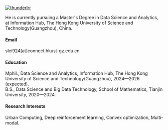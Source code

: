 

[![thunderlrr](https://img.shields.io/badge/senli1073-github-blue?logo=github)](https://github.com/thunderlrr/thunderlrr.github.io)

He is currently pursuing a Master's Degree in Data Science and Analytics, at Information Hub, The Hong Kong University of Science and Technology(Guangzhou), China.

#### Email
slei924[at]connect.hkust-gz.edu.cn

#### Education
Mphil., Data Science and Analytics, Information Hub, The Hong Kong University of Science and Technology(Guangzhou), 2024—2026 (expected).\
B.S., Data Science and Big Data Technology, School of Mathematics, Tianjin University, 2020—2024.

#### Research Interests
Urban Computing, Deep reinforcement learning, Convex optimization, Multi-modal.

